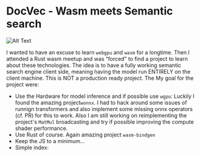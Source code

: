 # DocVec - Wasm meets Semantic search

![Alt Text](./data/docvec.gif)

I wanted to have an excuse to learn `webgpu` and `wasm` for a longtime. Then I attended a Rust wasm meetup and was "forced" to find a project to learn about these technologies.
The idea is to have a fully working semantic search engine client side, meaning having the model run ENTIRELY on the client machine.
This is NOT a production ready project. The
My goal for the project were:

- Use the Hardware for model inference and if possible use `wgpu`: Luckily I found the amazing project`wonnx`. I had to hack around some issues of runnign transformers and also implement some missing onnx operators (cf. PR) for this to work. Also I am still working on reimplementing the project's `MatMul` broadcasting and try if possible improving the compute shader performance.
- Use Rust of course. Again amazing project `wasm-bindgen`
- Keep the JS to a minimum...
- Simple index:
